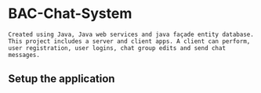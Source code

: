 # BAC-Chat-System
    Created using Java, Java web services and java façade entity database. This project includes a server and client apps. A client can perform, user registration, user logins, chat group edits and send chat messages. 
    
## Setup the application
